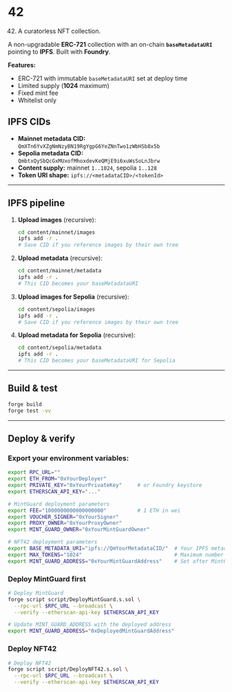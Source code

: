 # 42

42. A curatorless NFT collection.

A non-upgradable **ERC-721** collection with an on-chain **`baseMetadataURI`** pointing to **IPFS**. Built with **Foundry**. 

**Features:**
- ERC-721 with immutable `baseMetadataURI` set at deploy time
- Limited supply (**1024** maximum)
- Fixed mint fee
- Whitelist only

## IPFS CIDs

- **Mainnet metadata CID:** `QmXTn6YvXZgNmNzyBN19RgYgpG6YeZNnTwo1zWbHSb8x5b`
- **Sepolia metadata CID:** `QmbtxQySbQcGxMUxofMhoxdevKeQMjE9i6xuWsSoLnJbrw`
- **Content supply:** mainnet `1..1024`, sepolia `1..128`
- **Token URI shape:** `ipfs://<metadataCID>/<tokenId>`

---

## IPFS pipeline

1. **Upload images** (recursive):
   ```bash
   cd content/mainnet/images
   ipfs add -r .
   # Save CID if you reference images by their own tree
   ```

2. **Upload metadata** (recursive):
   ```bash
   cd content/mainnet/metadata
   ipfs add -r .
   # This CID becomes your baseMetadataURI
   ```

3. **Upload images for Sepolia** (recursive):
   ```bash
   cd content/sepolia/images
   ipfs add -r .
   # Save CID if you reference images by their own tree
   ```

4. **Upload metadata for Sepolia** (recursive):
   ```bash
   cd content/sepolia/metadata
   ipfs add -r .
   # This CID becomes your baseMetadataURI for Sepolia
   ```

---

## Build & test

```bash
forge build
forge test -vv
```

---

## Deploy & verify

### Export your environment variables:

```bash
export RPC_URL=""
export ETH_FROM="0xYourDeployer"
export PRIVATE_KEY="0xYourPrivateKey"     # or Foundry keystore
export ETHERSCAN_API_KEY="..."

# MintGuard deployment parameters
export FEE="1000000000000000000"          # 1 ETH in wei
export VOUCHER_SIGNER="0xYourSigner"
export PROXY_OWNER="0xYourProxyOwner"
export MINT_GUARD_OWNER="0xYourMintGuardOwner"

# NFT42 deployment parameters
export BASE_METADATA_URI="ipfs://QmYourMetadataCID/"  # Your IPFS metadata CID
export MAX_TOKENS="1024"                              # Maximum number of tokens
export MINT_GUARD_ADDRESS="0xYourMintGuardAddress"    # Set after MintGuard deployment
```

### Deploy MintGuard first

```bash
# Deploy MintGuard
forge script script/DeployMintGuard.s.sol \
  --rpc-url $RPC_URL --broadcast \
  --verify --etherscan-api-key $ETHERSCAN_API_KEY

# Update MINT_GUARD_ADDRESS with the deployed address
export MINT_GUARD_ADDRESS="0xDeployedMintGuardAddress"
```

### Deploy NFT42

```bash
# Deploy NFT42
forge script script/DeployNFT42.s.sol \
  --rpc-url $RPC_URL --broadcast \
  --verify --etherscan-api-key $ETHERSCAN_API_KEY
```